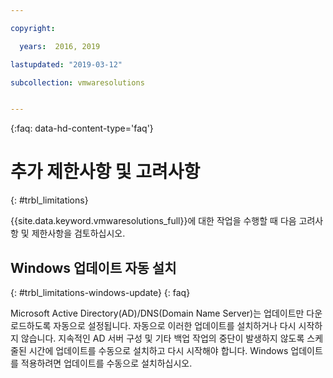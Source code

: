 ```yaml
---

copyright:

  years:  2016, 2019

lastupdated: "2019-03-12"

subcollection: vmwaresolutions


---
```


{:faq: data-hd-content-type='faq'}

# 추가 제한사항 및 고려사항
{: #trbl_limitations}

{{site.data.keyword.vmwaresolutions_full}}에 대한 작업을 수행할 때 다음 고려사항 및 제한사항을 검토하십시오.

## Windows 업데이트 자동 설치
{: #trbl_limitations-windows-update}
{: faq}

Microsoft Active Directory(AD)/DNS(Domain Name Server)는 업데이트만 다운로드하도록 자동으로 설정됩니다. 자동으로 이러한 업데이트를 설치하거나 다시 시작하지 않습니다. 지속적인 AD 서버 구성 및 기타 백업 작업의 중단이 발생하지 않도록 스케줄된 시간에 업데이트를 수동으로 설치하고 다시 시작해야 합니다. Windows 업데이트를 적용하려면 업데이트를 수동으로 설치하십시오.
